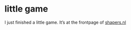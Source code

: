 <!--
  id: 245
  date: 2005-01-28
  modified: 2005-01-28
  slug: littlegame
  type: post
  excerpt: <p>I just finished a little game. It&#8217;s at the frontpage of shapers.nl</p>
  categories: Flash, game, ActionScript
  tags: 
  inCv: 
  inPortfolio: 
  dateFrom: 
  dateTo: 
-->

# little game

<p>I just finished a little game. It&#8217;s at the frontpage of <a href="http://www.shapers.nl/" target="_blank">shapers.nl</a></p>

